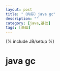 ```yaml
---
layout: post
title: "（内存）java gc"
description: ""
category: [java,基础]
tags: [基础]
---
```

{% include JB/setup %}

# java gc


